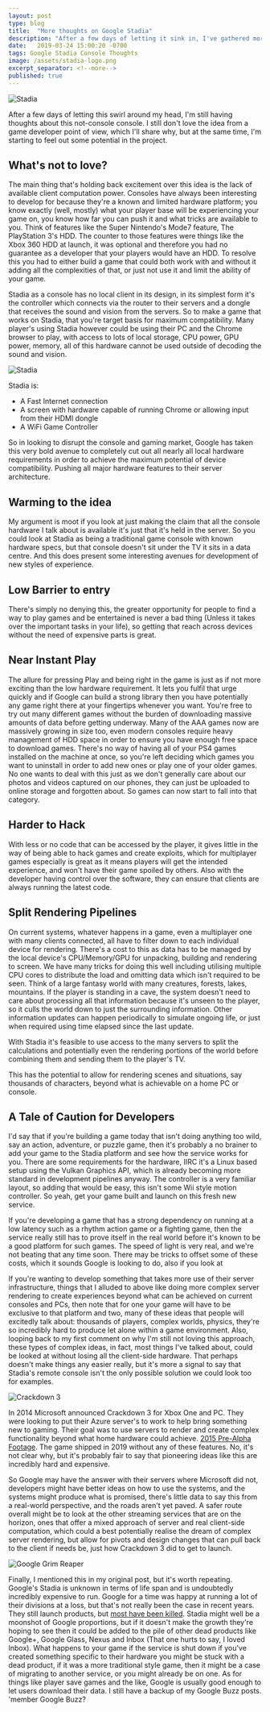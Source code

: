 ```yaml
---
layout: post
type: blog
title:  "More thoughts on Google Stadia"
description: "After a few days of letting it sink in, I've gathered more thoughts on Google's not-console console. (Yes more!)"
date:   2019-03-24 15:00:20 -0700
tags: Google Stadia Console Thoughts
image: /assets/stadia-logo.png
excerpt_separator: <!--more-->
published: true
---
```

![Stadia](/assets/stadia-logo.png)

After a few days of letting this swirl around my head, I'm still having thoughts about this not-console console. I still don't love the idea from a game developer point of view, which I'll share why, but at the same time, I'm starting to feel out some potential in the project.
<!--more-->
## What's not to love?

The main thing that's holding back excitement over this idea is the lack of available client computation power. Consoles have always been interesting to develop for because they're a known and limited hardware platform; you know exactly (well, mostly) what your player base will be experiencing your game on, you know how far you can push it and what tricks are available to you. Think of features like the Super Nintendo's Mode7 feature, The PlayStation 3's HDD. The counter to those features were things like the Xbox 360 HDD at launch, it was optional and therefore you had no guarantee as a developer that your players would have an HDD. To resolve this you had to either build a game that could both work with and without it adding all the complexities of that, or just not use it and limit the ability of your game.

Stadia as a console has no local client in its design, in its simplest form it's the controller which connects via the router to their servers and a dongle that receives the sound and vision from the servers. So to make a game that works on Stadia, that you're target basis for maximum compatibility.
Many player's using Stadia however could be using their PC and the Chrome browser to play, with access to lots of local storage, CPU power, GPU power, memory, all of this hardware cannot be used outside of decoding the sound and vision.

![Stadia](/assets/controller-stadia.jpg)

Stadia is:
* A Fast Internet connection
* A screen with hardware capable of running Chrome or allowing input from their HDMI dongle
* A WiFi Game Controller

So in looking to disrupt the console and gaming market, Google has taken this very bold avenue to completely cut out all nearly all local hardware requirements in order to achieve the maximum potential of device compatibility. Pushing all major hardware features to their server architecture.

## Warming to the idea

My argument is moot if you look at just making the claim that all the console hardware I talk about is available it's just that it's held in the server. So you could look at Stadia as being a traditional game console with known hardware specs, but that console doesn't sit under the TV it sits in a data centre. And this does present some interesting avenues for development of new styles of experience.

## Low Barrier to entry

There's simply no denying this, the greater opportunity for people to find a way to play games and be entertained is never a bad thing (Unless it takes over the important tasks in your life), so getting that reach across devices without the need of expensive parts is great.

## Near Instant Play

The allure for pressing Play and being right in the game is just as if not more exciting than the low hardware requirement. It lets you fulfil that urge quickly and if Google can build a strong library then you have potentially any game right there at your fingertips whenever you want. You're free to try out many different games without the burden of downloading massive amounts of data before getting underway. Many of the AAA games now are massively growing in size too, even modern consoles require heavy management of HDD space in order to ensure you have enough free space to download games. There's no way of having all of your PS4 games installed on the machine at once, so you're left deciding which games you want to uninstall in order to add new ones or play one of your older games. No one wants to deal with this just as we don't generally care about our photos and videos captured on our phones, they can just be uploaded to online storage and forgotten about. So games can now start to fall into that category.

## Harder to Hack

With less or no code that can be accessed by the player, it gives little in the way of being able to hack games and create exploits, which for multiplayer games especially is great as it means players will get the intended experience, and won't have their game spoiled by others. Also with the developer having control over the software, they can ensure that clients are always running the latest code.

## Split Rendering Pipelines

On current systems, whatever happens in a game, even a multiplayer one with many clients connected, all have to filter down to each individual device for rendering. There's a cost to this as data has to be managed by the local device's CPU/Memory/GPU for unpacking, building and rendering to screen. We have many tricks for doing this well including utilising multiple CPU cores to distribute the load and omitting data which isn't required to be seen. Think of a large fantasy world with many creatures, forests, lakes, mountains. If the player is standing in a cave, the system doesn't need to care about processing all that information because it's unseen to the player, so it culls the world down to just the surrounding information. Other information updates can happen periodically to simulate ongoing life, or just when required using time elapsed since the last update.

With Stadia it's feasible to use access to the many servers to split the calculations and potentially even the rendering portions of the world before combining them and sending them to the player's TV.

This has the potential to allow for rendering scenes and situations, say thousands of characters, beyond what is achievable on a home PC or console.

## A Tale of Caution for Developers

I'd say that if you're building a game today that isn't doing anything too wild, say an action, adventure, or puzzle game, then it's probably a no brainer to add your game to the Stadia platform and see how the service works for you. There are some requirements for the hardware, IIRC it's a Linux based setup using the Vulkan Graphics API, which is already becoming more standard in development pipelines anyway. The controller is a very familiar layout, so adding that would be easy, this isn't some Wii style motion controller. So yeah, get your game built and launch on this fresh new service.

If you're developing a game that has a strong dependency on running at a low latency such as a rhythm action game or a fighting game, then the service really still has to prove itself in the real world before it's known to be a good platform for such games. The speed of light is very real, and we're not beating that any time soon. There may be tricks to offset some of these costs, which it sounds Google is looking to do, also if you look at

If you're wanting to develop something that takes more use of their server infrastructure, things that I alluded to above like doing more complex server rendering to create experiences beyond what can be achieved on current consoles and PCs, then note that for one your game will have to be exclusive to that platform and two, many of these ideas that people will excitedly talk about: thousands of players, complex worlds, physics, they're so incredibly hard to produce let alone within a game environment. Also, looping back to my first comment on why I'm still not loving this approach, these types of complex ideas, in fact, most things I've talked about, could be looked at without losing all the client-side hardware. That perhaps doesn't make things any easier really, but it's more a signal to say that Stadia's remote console isn't the only possible solution we could look too for examples.

![Crackdown 3](/assets/crackdown-3-logo.jpg)

In 2014 Microsoft announced Crackdown 3 for Xbox One and PC. They were looking to put their Azure server's to work to help bring something new to gaming. Their goal was to use servers to render and create complex functionality beyond what home hardware could achieve. [2015 Pre-Alpha Footage](https://youtu.be/EWANLy9TjRc?t=304). The game shipped in 2019 without any of these features. No, it's not clear why, but it's probably fair to say that pioneering ideas like this are incredibly hard and expensive.

So Google may have the answer with their servers where Microsoft did not, developers might have better ideas on how to use the systems, and the systems might produce what is promised, there's little data to say this from a real-world perspective, and the roads aren't yet paved. A safer route overall might be to look at the other streaming services that are on the horizon, ones that offer a mixed approach of server and real client-side computation, which could a best potentially realise the dream of complex server rendering, but allow for pivots and design changes that can pull back to the client if needs be, just how Crackdown 3 did to get to launch.

![Google Grim Reaper](/assets/google-grim-reaper.jpg)

Finally, I mentioned this in my original post, but it's worth repeating. Google's Stadia is unknown in terms of life span and is undoubtedly incredibly expensive to run. Google for a time was happy at running a lot of their divisions at a loss, but that's not really been the case in recent years. They still launch products, but [most have been killed](https://killedbygoogle.com/). Stadia might well be a moonshot of Google proportions, but if it doesn't make the growth they're hoping to see then it could be added to the pile of other dead products like Google+, Google Glass, Nexus and Inbox (That one hurts to say, I loved Inbox). What happens to your game if the service is shut down if you've created something specific to their hardware you might be stuck with a dead product, if it was a more traditional style game, then it might be a case of migrating to another service, or you might already be on one. As for things like player save games and the like, Google is usually good enough to let users download their data. I still have a backup of my Google Buzz posts. 'member Google Buzz?
